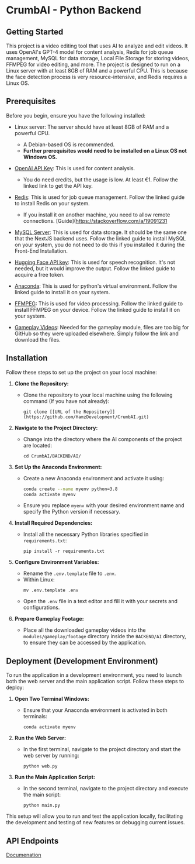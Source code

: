 # CrumbAI - Python Backend

## Getting Started

This project is a video editing tool that uses AI to analyze and edit videos. It uses OpenAI's GPT-4 model for content analysis, Redis for job queue management, MySQL for data storage, Local File Storage for storing videos, FFMPEG for video editing, and more. The project is designed to run on a Linux server with at least 8GB of RAM and a powerful CPU. This is because the face detection process is very resource-intensive, and Redis requires a Linux OS.


## Prerequisites

Before you begin, ensure you have the following installed:

  - Linux server: The server should have at least 8GB of RAM and a powerful CPU.
    - A Debian-based OS is recommended.
    - **Further prerequisites would need to be installed on a Linux OS not Windows OS.**
      
  - [OpenAI API Key](https://platform.openai.com/api-keys): This is used for content analysis.
    - You do need credits, but the usage is low. At least €1. Follow the linked link to get the API key.
      
  - [Redis](https://redis.io/docs/latest/operate/oss_and_stack/install/install-redis/install-redis-on-linux/): This is used for job queue management. Follow the linked guide to install Redis on your system.
    - If you install it on another machine, you need to allow remote connections. [Guide](https://stackoverflow.com/a/19091231
      
  - [MySQL Server](https://dev.mysql.com/doc/refman/8.3/en/linux-installation.html): This is used for data storage. It should be the same one that the NextJS backend uses. Follow the linked guide to install MySQL on your system, you do not need to do         this if you installed it during the Front-End Installation.
    
  - [Hugging Face API key](https://huggingface.co/settings/tokens): This is used for speech recognition. It's not needed, but it would improve the output. Follow the linked guide to acquire a free token.
    
  - [Anaconda](https://docs.anaconda.com/free/anaconda/install/linux/): This is used for python's virtual environment. Follow the linked guide to install it on your system.
    
  - [FFMPEG](https://itsfoss.com/ffmpeg/): This is used for video processing. Follow the linked guide to install FFMPEG on your device. Follow the linked guide to install it on your system.
    
  - [Gameplay Videos](https://atlantictu-my.sharepoint.com/:f:/g/personal/g00380007_atu_ie/EtTw7Fkr2cBPp9--8FJKkI4BDo6iChzpnxlDzgiWfKmjcw?e=SxVlhr): Needed for the gameplay module, files are too big for GitHub so they were uploaded elsewhere. Simply       follow the link and download the files.  

## Installation

Follow these steps to set up the project on your local machine:

1. **Clone the Repository:**
   - Clone the repository to your local machine using the following command (If you have not already):
     ```
     git clone [[URL of the Repository]](https://github.com/HamzDevelopment/CrumbAI.git)
     ```

2. **Navigate to the Project Directory:**
   - Change into the directory where the AI components of the project are located:
     ```
     cd CrumbAI/BACKEND/AI/
     ```

3. **Set Up the Anaconda Environment:**
   - Create a new Anaconda environment and activate it using:
     ```bash
     conda create --name myenv python=3.8
     conda activate myenv
     ```
   - Ensure you replace `myenv` with your desired environment name and specify the Python version if necessary.

4. **Install Required Dependencies:**
   - Install all the necessary Python libraries specified in `requirements.txt`:
     ```
     pip install -r requirements.txt
     ```

5. **Configure Environment Variables:**
   - Rename the `.env.template` file to `.env`.
   - Within Linux:
     ```
     mv .env.template .env
     ```
   - Open the `.env` file in a text editor and fill it with your secrets and configurations.

6. **Prepare Gameplay Footage:**
   - Place all the downloaded gameplay videos into the `modules/gameplay/footage` directory inside the `BACKEND/AI` directory, to ensure they can be accessed by the application.

## Deployment (Development Environment)

To run the application in a development environment, you need to launch both the web server and the main application script. Follow these steps to deploy:

1. **Open Two Terminal Windows:**
   - Ensure that your Anaconda environment is activated in both terminals:
     ```
     conda activate myenv
     ```

2. **Run the Web Server:**
   - In the first terminal, navigate to the project directory and start the web server by running:
     ```
     python web.py
     ```

3. **Run the Main Application Script:**
   - In the second terminal, navigate to the project directory and execute the main script:
     ```
     python main.py
     ```

This setup will allow you to run and test the application locally, facilitating the development and testing of new features or debugging current issues.


## API Endpoints

[Documenation](https://github.com/HamzDevelopment/CrumbAI/blob/main/BACKEND/AI/api-endpoints.md)


